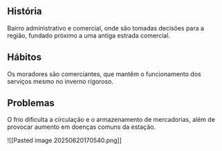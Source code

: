## História  
Bairro administrativo e comercial, onde são tomadas decisões para a região, fundado próximo a uma antiga estrada comercial.

## Hábitos  
Os moradores são comerciantes, que mantêm o funcionamento dos serviços mesmo no inverno rigoroso.

## Problemas  
O frio dificulta a circulação e o armazenamento de mercadorias, além de provocar aumento em doenças comuns da estação.

![[Pasted image 20250620170540.png]]

